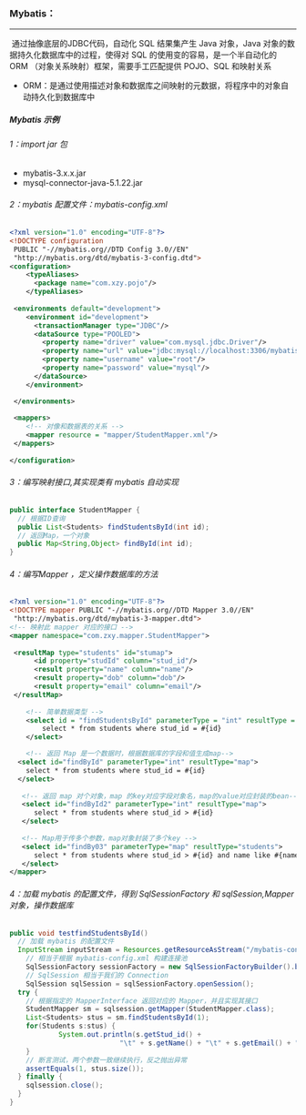 ### Mybatis：

------

​	通过抽像底层的JDBC代码，自动化 SQL 结果集产生 Java 对象，Java 对象的数据持久化数据库中的过程，使得对 SQL 的使用变的容易，是一个半自动化的 ORM （对象关系映射）框架，需要手工匹配提供 POJO、SQL 和映射关系

- ORM：是通过使用描述对象和数据库之间映射的元数据，将程序中的对象自动持久化到数据库中

##### Mybatis 示例

###### 1：import jar 包

- mybatis-3.x.x.jar
- mysql-connector-java-5.1.22.jar

###### 2：mybatis 配置文件：mybatis-config.xml

```xml
<?xml version="1.0" encoding="UTF-8"?>
<!DOCTYPE configuration
 PUBLIC "-//mybatis.org//DTD Config 3.0//EN"
 "http://mybatis.org/dtd/mybatis-3-config.dtd">
<configuration>
	<typeAliases>
	  <package name="com.xzy.pojo"/>
	</typeAliases>
	
 <environments default="development">
    <environment id="development">
      <transactionManager type="JDBC"/>
      <dataSource type="POOLED">
        <property name="driver" value="com.mysql.jdbc.Driver"/>
        <property name="url" value="jdbc:mysql://localhost:3306/mybatis4?useSSL=true"/>
        <property name="username" value="root"/>
        <property name="password" value="mysql"/>
      </dataSource>
    </environment>

 </environments>
	 
 <mappers>
    <!-- 对像和数据表的关系 -->
    <mapper resource = "mapper/StudentMapper.xml"/>
 </mappers>
	 
</configuration>
```

###### 3：编写映射接口,其实现类有 mybatis 自动实现 

```java
public interface StudentMapper {
  // 根据ID查询
  public List<Students> findStudentsById(int id);
  // 返回Map，一个对象
  public Map<String,Object> findById(int id);
}
```

###### 4：编写Mapper ，定义操作数据库的方法

```xml
<?xml version="1.0" encoding="UTF-8"?>
<!DOCTYPE mapper PUBLIC "-//mybatis.org//DTD Mapper 3.0//EN"
 "http://mybatis.org/dtd/mybatis-3-mapper.dtd">
<!-- 映射此 mapper 对应的接口 -->
<mapper namespace="com.zxy.mapper.StudentMapper">
 
 <resultMap type="students" id="stumap">
      <id property="studId" column="stud_id"/>
      <result property="name" column="name"/>
      <result property="dob" column="dob"/>
      <result property="email" column="email"/>
 </resultMap>
 
	<!-- 简单数据类型 -->
	<select id = "findStudentsById" parameterType = "int" resultType = "students">
    	select * from students where stud_id = #{id}
	</select>

	<!-- 返回 Map 是一个数据时，根据数据库的字段和值生成map-->
  <select id="findById" parameterType="int" resultType="map">
    select * from students where stud_id = #{id}
  </select>
 
   <!-- 返回 map 对个对象，map 的key对应字段对象名，map的value对应封装的bean-->
   <select id="findById2" parameterType="int" resultType="map">
      select * from students where stud_id > #{id}
   </select>
 
   <!-- Map用于传多个参数，map对象封装了多个key -->
   <select id="findBy03" parameterType="map" resultType="students">
      select * from students where stud_id > #{id} and name like #{name};
   </select>
</mapper>
```

###### 4：加载 mybatis 的配置文件，得到 SqlSessionFactory 和 sqlSession,Mapper对象，操作数据库

```java
public void testfindStudentsById()
  // 加载 mybatis 的配置文件
  InputStream inputStream = Resources.getResourceAsStream("/mybatis-config.xml");
	// 相当于根据 mybatis-config.xml 构建连接池
	SqlSessionFactory sessionFactory = new SqlSessionFactoryBuilder().build(inputStream);
	// SqlSession 相当于我们的 Connection
	SqlSession sqlSession = sqlSessionFactory.openSession();
  try {
    // 根据指定的 MapperInterface 返回对应的 Mapper，并且实现其接口
    StudentMapper sm = sqlsession.getMapper(StudentMapper.class);
    List<Students> stus = sm.findStudentsById(1);
    for(Students s:stus) {
     		System.out.println(s.getStud_id() +
                           "\t" + s.getName() + "\t" + s.getEmail() + "\t");
    }
    // 断言测试，两个参数一致继续执行，反之抛出异常
    assertEquals(1, stus.size());
  } finally {
    sqlsession.close();
  }
}
```